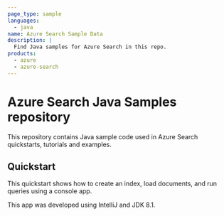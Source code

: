 ```yaml
---
page_type: sample
languages:
  - java
name: Azure Search Sample Data
description: |
  Find Java samples for Azure Search in this repo.
products:
  - azure
  - azure-search
---
```


# Azure Search Java Samples repository

This repository contains Java sample code used in Azure Search quickstarts, tutorials and examples.

## Quickstart

This quickstart shows how to create an index, load documents, and run queries using a console app.

This app was developed using IntelliJ and JDK 8.1.

